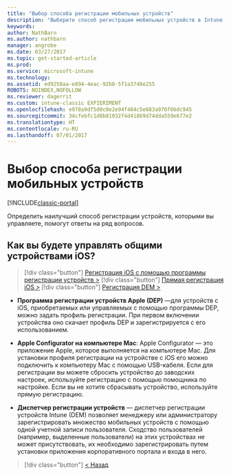 ```yaml
---
title: "Выбор способа регистрации мобильных устройств"
description: "Выберите способ регистрации мобильных устройств в Intune, ответив на несколько простых вопросов."
keywords: 
author: NathBarn
ms.author: nathbarn
manager: angrobe
ms.date: 03/27/2017
ms.topic: get-started-article
ms.prod: 
ms.service: microsoft-intune
ms.technology: 
ms.assetid: ed9250aa-e894-4eac-92b8-5f1a3748e255
ROBOTS: NOINDEX,NOFOLLOW
ms.reviewer: dagerrit
ms.custom: intune-classic EXPIERIMENT
ms.openlocfilehash: e978a9df5d0c0e2e94f484c5e683a970f66dc945
ms.sourcegitcommit: 34cfebfc1d8b81032f4d41869d74dda559e677e2
ms.translationtype: HT
ms.contentlocale: ru-RU
ms.lasthandoff: 07/01/2017
---
```

# <a name="choose-how-to-enroll-mobile-devices"></a>Выбор способа регистрации мобильных устройств

[!INCLUDE[classic-portal](../includes/classic-portal.md)]

Определить наилучший способ регистрации устройств, которыми вы управляете, помогут ответы на ряд вопросов.

## <a name="how-will-you-manage-shared-ios-devices"></a>**Как вы будете управлять общими устройствами iOS?**

> [!div class="button"]
[Регистрация iOS с помощью программы регистрации устройств >](/intune-classic/deploy-use/ios-device-enrollment-program-in-microsoft-intune)
> [!div class="button"]
[Прямая регистрация iOS >](/intune-classic/deploy-use/ios-direct-enrollment-in-microsoft-intune)
> [!div class="button"]
[Регистрация DEM >](/intune-classic/deploy-use/enroll-corporate-owned-devices-with-the-device-enrollment-manager-in-microsoft-intune)

  - **Программа регистрации устройств Apple (DEP)** —для устройств с iOS, приобретаемых или управляемых с помощью программы DEP, можно задать профиль регистрации. При первом включении устройства оно скачает профиль DEP и зарегистрируется с его использованием.

  - **Apple Configurator на компьютере Mac**: Apple Configurator — это приложение Apple, которое выполняется на компьютере Mac. Для установки профиля регистрации на устройстве с iOS его можно подключить к компьютеру Mac с помощью USB-кабеля. Если для регистрации вы можете сбросить устройство до заводских настроек, используйте регистрацию с помощью помощника по настройке. Если вы не хотите сбрасывать устройство, используйте прямую регистрацию.

  - **Диспетчер регистрации устройств** — диспетчер регистрации устройств Intune (DEM) позволяет менеджеру или администратору зарегистрировать множество мобильных устройств с помощью одной учетной записи пользователя. Сходство пользователей (например, выделенные пользователи) на этих устройствах не может присутствовать, их необходимо зарегистрировать путем установки приложения корпоративного портала и входа в него.

> [!div class="button"]
[< Назад](choose-how-to-enroll-devices3.md)
